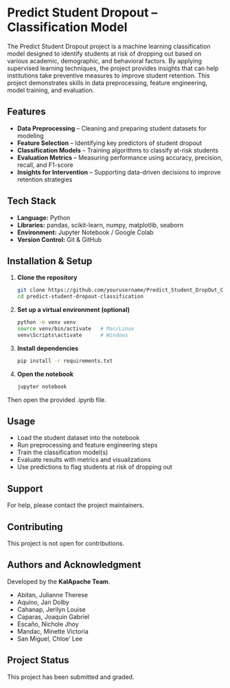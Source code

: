 # Predict Student Dropout – Classification Model
The Predict Student Dropout project is a machine learning classification model designed to identify students at risk of dropping out based on various academic, demographic, and behavioral factors. By applying supervised learning techniques, the project provides insights that can help institutions take preventive measures to improve student retention. This project demonstrates skills in data preprocessing, feature engineering, model training, and evaluation.

## Features
- **Data Preprocessing** – Cleaning and preparing student datasets for modeling  
- **Feature Selection** – Identifying key predictors of student dropout  
- **Classification Models** – Training algorithms to classify at-risk students  
- **Evaluation Metrics** – Measuring performance using accuracy, precision, recall, and F1-score  
- **Insights for Intervention** – Supporting data-driven decisions to improve retention strategies  

## Tech Stack
- **Language:** Python  
- **Libraries:** pandas, scikit-learn, numpy, matplotlib, seaborn  
- **Environment:** Jupyter Notebook / Google Colab  
- **Version Control:** Git & GitHub  

## Installation & Setup
1. **Clone the repository**
   ```bash
   git clone https://github.com/yourusername/Predict_Student_DropOut_Classification_Model.git
   cd predict-student-dropout-classification

2. **Set up a virtual environment (optional)**
   ```bash
   python -m venv venv
   source venv/bin/activate   # Mac/Linux
   venv\Scripts\activate      # Windows

3. **Install dependencies**
   ```bash
   pip install -r requirements.txt

4. **Open the notebook**
   ```bash
   jupyter notebook

Then open the provided .ipynb file.

## Usage
- Load the student dataset into the notebook
- Run preprocessing and feature engineering steps
- Train the classification model(s)
- Evaluate results with metrics and visualizations
- Use predictions to flag students at risk of dropping out

## Support
For help, please contact the project maintainers.  

## Contributing
This project is not open for contributions.

## Authors and Acknowledgment
Developed by the **KalApache Team**.  
- Abitan, Julianne Therese
- Aquino, Jan Dolby
- Cahanap, Jerilyn Louise
- Caparas, Joaquin Gabriel
- Escaño, Nichole Jhoy
- Mandac, Minette Victoria
- San Miguel, Chloe’ Lee

## Project Status
This project has been submitted and graded.
